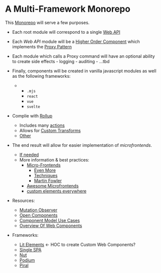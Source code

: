 # A Multi-Framework Monorepo

This [Monorepo](./ReadAboutMonoRepo.md) will serve a few purposes.

- Each root module will correspond to a single [Web API](https://developer.mozilla.org/en-US/docs/Web/API)

- Each _Web API_ module will be a [Higher Order Component](https://en.wikipedia.org/wiki/Higher-order_programming) which implements the [Proxy Pattern](http://www.blackwasp.co.uk/Proxy.aspx)

- Each module which calls a Proxy command will have an optional ability to create side effects 
          - logging
          - auditing
          - ...tbd

- Finally, components will be created in vanilla javascript modules as well as the following frameworks:
    - [For MVP]:`
      - `.mjs`
      - `react`
      - `vue`
      - `svelte`

- Complie with [Rollup](https://rollupjs.org/)
  - Includes many [actions](https://rollupjs.org/guide/en/#using-untranspiled-config-files)
  - Allows for [Custom Transforms](https://rollupjs.org/guide/en/#transformers)
  - [Other](https://github.com/rollup/awesome)

- The end result will allow for easier implementation of _microfrontends_.
  - [If needed](https://www.angulararchitects.io/aktuelles/a-software-architects-approach-towards/)
  - More information & best practices:
    - [Micro-Frontends](https://micro-frontends.org/)
      - [Even More](https://micro-frontends.org/#additional-resources)
      - [Techniques](https://www.thoughtworks.com/radar/techniques/micro-frontends)
      - [Martin Fowler](https://martinfowler.com/articles/micro-frontends.html)
    - [Awesome Microfrontends](https://github.com/ChristianUlbrich/awesome-microfrontends)
    - [custom elements everywhere](https://custom-elements-everywhere.com/)
- Resources:
  - [Mutation Observer](https://developer.mozilla.org/en-US/docs/Web/API/MutationObserver)
  - [Open Components](https://opencomponents.github.io/)
  - [Component Model Use Cases](https://www.w3.org/2008/webapps/wiki/Component_Model_Use_Cases)
  - [Overview Of Web Components](https://blogs.windows.com/msedgedev/2015/07/14/bringing-componentization-to-the-web-an-overview-of-web-components/)
- Frameworks:
  - [Lit Elements](https://lit-element.polymer-project.org/) <- HOC to create Custom Web Components?
  - [Single SPA](https://single-spa.js.org/)
  - [Nut](https://github.com/nut-project/nut)
  - [Podium](https://podium-lib.io/)
  - [Piral](https://piral.io/)